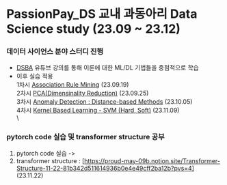 # PassionPay_DS 교내 과동아리 Data Science study (23.09 ~ 23.12)

### 데이터 사이언스 분야 스터디 진행
* [DSBA](https://www.youtube.com/playlist?list=PLetSlH8YjIfWMdw9AuLR5ybkVvGcoG2EW) 유튜브 강의를 통해 이론에 대한 ML/DL 기법들을 중점적으로 학습
* 이후 실습 적용
\
1차시 [Association Rule Mining](https://proud-may-09b.notion.site/Association-Rule-Mining-9-19-1-41a204ec931e4d58a869ce7e64896bcd?pvs=4) (23.09.19) \
2차시 [PCA(Dimensinality Reduction)](https://proud-may-09b.notion.site/Dimensinality-Reduction-PCA-Principal-Component-Analysis-9-25-2-3098510b099c4116ad0c507bf7f2db59?pvs=4) (23.09.25) \
3차시 [Anomaly Detection : Distance-based Methods](https://proud-may-09b.notion.site/Anomaly-Detection-Distance-based-Methods-10-5-3-17585cbd75804c87adee282fd1d44afd?pvs=4)  (23.10.05) \
4차시 [Kernel Based Learning - SVM (Hard, Soft)](https://proud-may-09b.notion.site/Kernal-based-learning-SVM-hard-soft-0867521e83714ff18b099bbca91abe1b?pvs=4) (23.11.09)
\
\
### pytorch code 실습 및 transformer structure 공부
1. pytorch code 실습 ->
2. transformer structure : [https://proud-may-09b.notion.site/Transformer-Structure-11-22-81b342d511614936b0e4e49cff2ba12b?pvs=4] (23.11.22)
